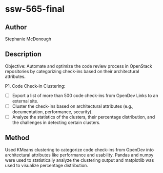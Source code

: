 # ssw-565-final

## Author
Stephanie McDonough

## Description
Objective: Automate and optimize the code review process in OpenStack repositories by categorizing check-ins based on their architectural attributes.

P1. Code Check-in Clustering:
- [ ] Export a list of more than 500 code check-ins from OpenDev Links to an external site. 
- [ ] Cluster the check-ins based on architectural attributes (e.g., documentation, performance, security). 
- [ ] Analyze the statistics of the clusters, their percentage distribution, and the challenges in detecting certain clusters.

## Method
Used KMeans clustering to categorize code check-ins from OpenDev into architectural attributes like performance and usability. Pandas and numpy were used to statistically analyze the clustering output and matplotlib was used to visualize percentage distribution. 
